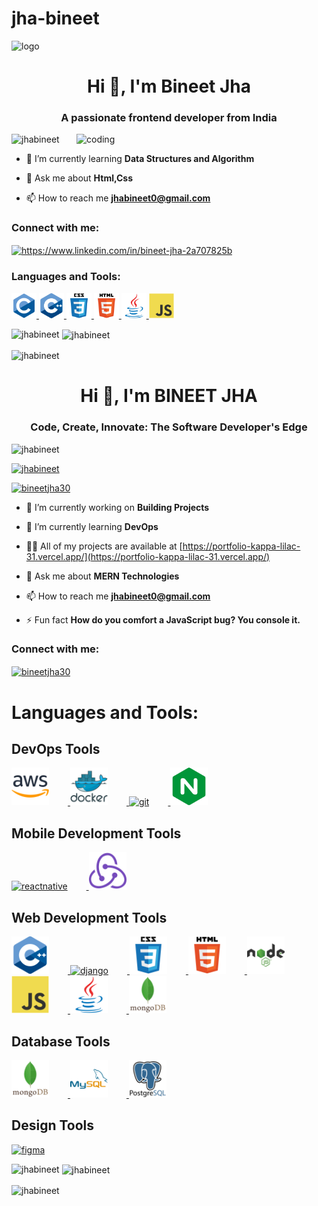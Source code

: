 # jha-bineet
![logo](https://geekflare.com/wp-content/uploads/2022/10/Learn-Coding-in-a-Fun-Way-on-These-7-Platforms.jpeg)
<h1 align="center">Hi 👋, I'm Bineet Jha</h1>
<h3 align="center">A passionate frontend developer from India</h3>

<img align="right" alt="coding" width="400" src="https://camo.githubusercontent.com/5ddf73ad3a205111cf8c686f687fc216c2946a75005718c8da5b837ad9de78c9/68747470733a2f2f7468756d62732e6766796361742e636f6d2f4576696c4e657874446576696c666973682d736d616c6c2e676966">

<p align="left"> <img src="https://komarev.com/ghpvc/?username=jhabineet&label=Profile%20views&color=0e75b6&style=flat" alt="jhabineet" /> </p>

- 🌱 I’m currently learning **Data Structures and Algorithm**

- 💬 Ask me about **Html,Css**

- 📫 How to reach me **jhabineet0@gmail.com**

<h3 align="left">Connect with me:</h3>
<p align="left">
<a href="https://linkedin.com/in/https://www.linkedin.com/in/bineet-jha-2a707825b" target="blank"><img align="center" src="https://raw.githubusercontent.com/rahuldkjain/github-profile-readme-generator/master/src/images/icons/Social/linked-in-alt.svg" alt="https://www.linkedin.com/in/bineet-jha-2a707825b" height="30" width="40" /></a>
</p>

<h3 align="left">Languages and Tools:</h3>
<p align="left"> <a href="https://www.cprogramming.com/" target="_blank" rel="noreferrer"> <img src="https://raw.githubusercontent.com/devicons/devicon/master/icons/c/c-original.svg" alt="c" width="40" height="40"/> </a> <a href="https://www.w3schools.com/cpp/" target="_blank" rel="noreferrer"> <img src="https://raw.githubusercontent.com/devicons/devicon/master/icons/cplusplus/cplusplus-original.svg" alt="cplusplus" width="40" height="40"/> </a> <a href="https://www.w3schools.com/css/" target="_blank" rel="noreferrer"> <img src="https://raw.githubusercontent.com/devicons/devicon/master/icons/css3/css3-original-wordmark.svg" alt="css3" width="40" height="40"/> </a> <a href="https://www.w3.org/html/" target="_blank" rel="noreferrer"> <img src="https://raw.githubusercontent.com/devicons/devicon/master/icons/html5/html5-original-wordmark.svg" alt="html5" width="40" height="40"/> </a> <a href="https://www.java.com" target="_blank" rel="noreferrer"> <img src="https://raw.githubusercontent.com/devicons/devicon/master/icons/java/java-original.svg" alt="java" width="40" height="40"/> </a> <a href="https://developer.mozilla.org/en-US/docs/Web/JavaScript" target="_blank" rel="noreferrer"> <img src="https://raw.githubusercontent.com/devicons/devicon/master/icons/javascript/javascript-original.svg" alt="javascript" width="40" height="40"/> </a> </p>

<p><img align="left" src="https://github-readme-stats.vercel.app/api/top-langs?username=jhabineet&show_icons=true&locale=en&layout=compact" alt="jhabineet" /></p>

<p>&nbsp;<img align="center" src="https://github-readme-stats.vercel.app/api?username=jhabineet&show_icons=true&locale=en" alt="jhabineet" /></p>

<p><img align="center" src="https://github-readme-streak-stats.herokuapp.com/?user=jhabineet&" alt="jhabineet" /></p>









<h1 align="center">Hi 👋, I'm BINEET JHA</h1>
<h3 align="center">Code, Create, Innovate: The Software Developer's Edge</h3>

<p align="left"> <img src="https://komarev.com/ghpvc/?username=jhabineet&label=Profile%20views&color=0e75b6&style=flat" alt="jhabineet" /> </p>

<p align="left"> <a href="https://github.com/ryo-ma/github-profile-trophy"><img src="https://github-profile-trophy.vercel.app/?username=jhabineet" alt="jhabineet" /></a> </p>

<p align="left"> <a href="https://twitter.com/bineetjha30" target="blank"><img src="https://img.shields.io/twitter/follow/bineetjha30?logo=twitter&style=for-the-badge" alt="bineetjha30" /></a> </p>

- 🔭 I’m currently working on **Building Projects**

- 🌱 I’m currently learning **DevOps**

- 👨‍💻 All of my projects are available at [https://portfolio-kappa-lilac-31.vercel.app/](https://portfolio-kappa-lilac-31.vercel.app/)

- 💬 Ask me about **MERN Technologies**

- 📫 How to reach me **jhabineet0@gmail.com**

- ⚡ Fun fact **How do you comfort a JavaScript bug? You console it.**

<h3 align="left">Connect with me:</h3>
<p align="left">
<a href="https://twitter.com/bineetjha30" target="blank"><img align="center" src="https://raw.githubusercontent.com/rahuldkjain/github-profile-readme-generator/master/src/images/icons/Social/twitter.svg" alt="bineetjha30" height="30" width="40" /></a>
</p>

<h1 align="left">Languages and Tools:</h1>
<!-- DevOps -->
<h2>DevOps Tools</h2>
<p align="left"> 
  <a href="https://aws.amazon.com" target="_blank" rel="noreferrer"> 
    <img src="https://raw.githubusercontent.com/devicons/devicon/master/icons/amazonwebservices/amazonwebservices-original-wordmark.svg" alt="aws" width="60" height="60" style="margin-right: 30px;"/> 
  </a> 
  <a href="https://www.docker.com/" target="_blank" rel="noreferrer"> 
    <img src="https://raw.githubusercontent.com/devicons/devicon/master/icons/docker/docker-original-wordmark.svg" alt="docker" width="60" height="60" style="margin-right: 30px;"/> 
  </a> 
  <a href="https://git-scm.com/" target="_blank" rel="noreferrer"> 
    <img src="https://www.vectorlogo.zone/logos/git-scm/git-scm-icon.svg" alt="git" width="60" height="60" style="margin-right: 30px;"/> 
  </a> 
  <a href="https://www.nginx.com" target="_blank" rel="noreferrer"> 
    <img src="https://raw.githubusercontent.com/devicons/devicon/master/icons/nginx/nginx-original.svg" alt="nginx" width="60" height="60" style="margin-right: 30px;"/> 
  </a> 
</p>

<!-- Mobile Development -->
<h2>Mobile Development Tools</h2>
<p align="left"> 
  <a href="https://reactnative.dev/" target="_blank" rel="noreferrer"> 
    <img src="https://reactnative.dev/img/header_logo.svg" alt="reactnative" width="60" height="60" style="margin-right: 30px;"/> 
  </a> 
  <a href="https://redux.js.org" target="_blank" rel="noreferrer"> 
    <img src="https://raw.githubusercontent.com/devicons/devicon/master/icons/redux/redux-original.svg" alt="redux" width="60" height="60" style="margin-right: 30px;"/> 
  </a> 
</p>

<!-- Web Development -->
<h2>Web Development Tools</h2>
<p align="left"> 
  <a href="https://www.w3schools.com/cpp/" target="_blank" rel="noreferrer"> 
    <img src="https://raw.githubusercontent.com/devicons/devicon/master/icons/cplusplus/cplusplus-original.svg" alt="cplusplus" width="60" height="60" style="margin-right: 30px;"/> 
  </a> 
  <a href="https://www.djangoproject.com/" target="_blank" rel="noreferrer"> 
    <img src="https://cdn.worldvectorlogo.com/logos/django.svg" alt="django" width="60" height="60" style="margin-right: 30px;"/> 
  </a> 
  <a href="https://www.w3schools.com/css/" target="_blank" rel="noreferrer"> 
    <img src="https://raw.githubusercontent.com/devicons/devicon/master/icons/css3/css3-original-wordmark.svg" alt="css3" width="60" height="60" style="margin-right: 30px;"/> 
  </a> 
  <a href="https://www.w3.org/html/" target="_blank" rel="noreferrer"> 
    <img src="https://raw.githubusercontent.com/devicons/devicon/master/icons/html5/html5-original-wordmark.svg" alt="html5" width="60" height="60" style="margin-right: 30px;"/> 
  </a> 
  <a href="https://nodejs.org" target="_blank" rel="noreferrer"> 
    <img src="https://raw.githubusercontent.com/devicons/devicon/master/icons/nodejs/nodejs-original-wordmark.svg" alt="nodejs" width="60" height="60" style="margin-right: 30px;"/> 
  </a> 
  <a href="https://www.javascript.com" target="_blank" rel="noreferrer"> 
    <img src="https://raw.githubusercontent.com/devicons/devicon/master/icons/javascript/javascript-original.svg" alt="javascript" width="60" height="60" style="margin-right: 30px;"/> 
  </a> 
  <a href="https://www.java.com" target="_blank" rel="noreferrer"> 
    <img src="https://raw.githubusercontent.com/devicons/devicon/master/icons/java/java-original.svg" alt="java" width="60" height="60" style="margin-right: 30px;"/> 
  </a> 
  <a href="https://www.mongodb.com/" target="_blank" rel="noreferrer"> 
    <img src="https://raw.githubusercontent.com/devicons/devicon/master/icons/mongodb/mongodb-original-wordmark.svg" alt="mongodb" width="60" height="60" style="margin-right: 30px;"/> 
  </a> 
</p>

<!-- Database Tools -->
<h2>Database Tools</h2>
<p align="left"> 
  <a href="https://www.mongodb.com/" target="_blank" rel="noreferrer"> 
    <img src="https://raw.githubusercontent.com/devicons/devicon/master/icons/mongodb/mongodb-original-wordmark.svg" alt="mongodb" width="60" height="60" style="margin-right: 30px;"/> 
  </a> 
  <a href="https://www.mysql.com/" target="_blank" rel="noreferrer"> 
    <img src="https://raw.githubusercontent.com/devicons/devicon/master/icons/mysql/mysql-original-wordmark.svg" alt="mysql" width="60" height="60" style="margin-right: 30px;"/> 
  </a> 
  <a href="https://www.postgresql.org" target="_blank" rel="noreferrer"> 
    <img src="https://raw.githubusercontent.com/devicons/devicon/master/icons/postgresql/postgresql-original-wordmark.svg" alt="postgresql" width="60" height="60" style="margin-right: 30px;"/> 
  </a> 
</p>

<!-- Design Tools -->
<h2>Design Tools</h2>
<p align="left"> 
  <a href="https://www.figma.com/" target="_blank" rel="noreferrer"> 
    <img src="https://www.vectorlogo.zone/logos/figma/figma-icon.svg" alt="figma" width="60" height="60" style="margin-right: 30px;"/> 
  </a> 
</p>





<p><img align="left" src="https://github-readme-stats.vercel.app/api/top-langs?username=jhabineet&show_icons=true&locale=en&layout=compact" alt="jhabineet" /></p>

<p>&nbsp;<img align="center" src="https://github-readme-stats.vercel.app/api?username=jhabineet&show_icons=true&locale=en" alt="jhabineet" /></p>

<p><img align="center" src="https://github-readme-streak-stats.herokuapp.com/?user=jhabineet&" alt="jhabineet" /></p>


